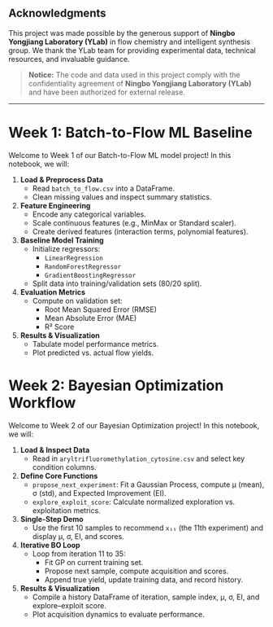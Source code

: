 ## Acknowledgments
This project was made possible by the generous support of **Ningbo Yongjiang Laboratory (YLab)** in flow chemistry and intelligent synthesis group. We thank the YLab team for providing experimental data, technical resources, and invaluable guidance.

> **Notice:** The code and data used in this project comply with the confidentiality agreement of **Ningbo Yongjiang Laboratory (YLab)** and have been authorized for external release.

---

# Week 1: Batch-to-Flow ML Baseline

Welcome to Week 1 of our Batch-to-Flow ML model project! In this notebook, we will:

1. **Load & Preprocess Data**
   - Read `batch_to_flow.csv` into a DataFrame.
   - Clean missing values and inspect summary statistics.
2. **Feature Engineering**
   - Encode any categorical variables.
   - Scale continuous features (e.g., MinMax or Standard scaler).
   - Create derived features (interaction terms, polynomial features).
3. **Baseline Model Training**
   - Initialize regressors:
     - `LinearRegression`
     - `RandomForestRegressor`
     - `GradientBoostingRegressor`
   - Split data into training/validation sets (80/20 split).
4. **Evaluation Metrics**
   - Compute on validation set:
     - Root Mean Squared Error (RMSE)
     - Mean Absolute Error (MAE)
     - R² Score
5. **Results & Visualization**
   - Tabulate model performance metrics.
   - Plot predicted vs. actual flow yields.
# Week 2: Bayesian Optimization Workflow

Welcome to Week 2 of our Bayesian Optimization project! In this notebook, we will:

1. **Load & Inspect Data**
   - Read in `aryltrifluoromethylation_cytosine.csv` and select key condition columns.
2. **Define Core Functions**
   - `propose_next_experiment`: Fit a Gaussian Process, compute μ (mean), σ (std), and Expected Improvement (EI).
   - `explore_exploit_score`: Calculate normalized exploration vs. exploitation metrics.
3. **Single-Step Demo**
   - Use the first 10 samples to recommend `x₁₁` (the 11th experiment) and display μ, σ, EI, and scores.
4. **Iterative BO Loop**
   - Loop from iteration 11 to 35:
     - Fit GP on current training set.
     - Propose next sample, compute acquisition and scores.
     - Append true yield, update training data, and record history.
5. **Results & Visualization**
   - Compile a history DataFrame of iteration, sample index, μ, σ, EI, and explore–exploit score.
   - Plot acquisition dynamics to evaluate performance.

